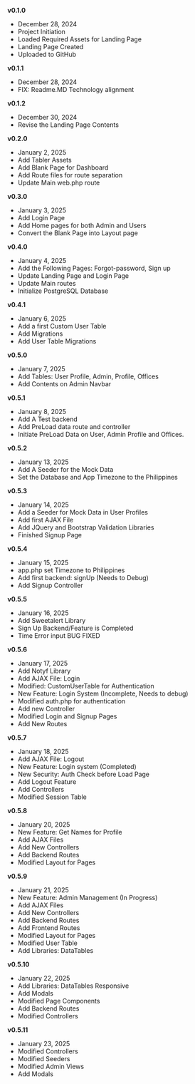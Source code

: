 **v0.1.0**
- December 28, 2024
- Project Initiation
- Loaded Required Assets for Landing Page
- Landing Page Created
- Uploaded to GitHub

**v0.1.1**
- December 28, 2024
- FIX: Readme.MD Technology alignment

**v0.1.2**
- December 30, 2024
- Revise the Landing Page Contents

**v0.2.0**
- January 2, 2025
- Add Tabler Assets
- Add Blank Page for Dashboard
- Add Route files for route separation
- Update Main web.php route


**v0.3.0**
- January 3, 2025
- Add Login Page
- Add Home pages for both Admin and Users
- Convert the Blank Page into Layout page

**v0.4.0**
- January 4, 2025
- Add the Following Pages: Forgot-password, Sign up
- Update Landing Page and Login Page
- Update Main routes
- Initialize PostgreSQL Database

**v0.4.1**
- January 6, 2025
- Add a first Custom User Table
- Add Migrations
- Add User Table Migrations

**v0.5.0**
- January 7, 2025
- Add Tables: User Profile, Admin, Profile, Offices
- Add Contents on Admin Navbar

**v0.5.1**
- January 8, 2025
- Add A Test backend
- Add PreLoad data route and controller
- Initiate PreLoad Data on User, Admin Profile and Offices.

**v0.5.2**
- January 13, 2025
- Add A Seeder for the Mock Data
- Set the Database and App Timezone to the Philippines

**v0.5.3**
- January 14, 2025
- Add a Seeder for Mock Data in User Profiles
- Add first AJAX File
- Add JQuery and Bootstrap Validation Libraries
- Finished Signup Page

**v0.5.4**
- January 15, 2025
- app.php set Timezone to Philippines
- Add first backend: signUp (Needs to Debug)
- Add Signup Controller

**v0.5.5**
- January 16, 2025
- Add Sweetalert Library
- Sign Up Backend/Feature is Completed
- Time Error input BUG FIXED 

**v0.5.6**
- January 17, 2025
- Add Notyf Library
- Add AJAX File: Login
- Modified: CustomUserTable for Authentication
- New Feature: Login System (Incomplete, Needs to debug)
- Modified auth.php for authentication
- Add new Controller
- Modified Login and Signup Pages
- Add New Routes

**v0.5.7**
- January 18, 2025
- Add AJAX File: Logout
- New Feature: Login system (Completed)
- New Security: Auth Check before Load Page
- Add Logout Feature
- Add Controllers
- Modified Session Table

**v0.5.8**
- January 20, 2025
- New Feature: Get Names for Profile
- Add AJAX Files
- Add New Controllers
- Add Backend Routes
- Modified Layout for Pages

**v0.5.9**
- January 21, 2025
- New Feature: Admin Management (In Progress)
- Add AJAX Files
- Add New Controllers
- Add Backend Routes
- Add Frontend Routes
- Modified Layout for Pages
- Modified User Table
- Add Libraries: DataTables

**v0.5.10**
- January 22, 2025
- Add Libraries: DataTables Responsive
- Add Modals
- Modified Page Components
- Add Backend Routes
- Modified Controllers

**v0.5.11**
- January 23, 2025
- Modified Controllers
- Modified Seeders
- Modified Admin Views
- Add Modals